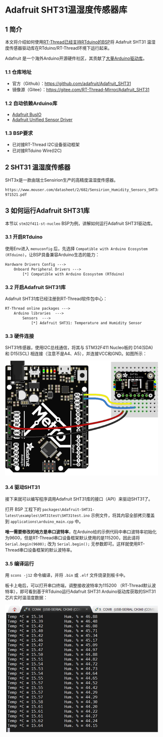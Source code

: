 # Adafruit SHT31温湿度传感器库

## 1 简介

本文将介绍如何使用[RT-Thread已经支持RTduino的BSP](/zh/beginner/rtduino?id=_2-已经适配rtduino的rt-thread-bsp)将 Adafruit SHT31 温湿度传感器驱动库在RTduino/RT-Thread环境下运行起来。

Adafruit 是一个海外Arduino开源硬件社区，其贡献了[大量Arduino驱动库](https://github.com/orgs/adafruit/repositories?language=c%2B%2B&type=all)。

### 1.1 仓库地址

- 官方（Github）：https://github.com/adafruit/Adafruit_SHT31
- 镜像源（Gitee）：https://gitee.com/RT-Thread-Mirror/Adafruit_SHT31

### 1.2 自动依赖Arduino库

- [Adafruit BusIO](/zh/library-examples/signal-io/Adafruit/Adafruit-BusIO/Adafruit-BusIO)
- [Adafruit Unified Sensor Driver](/zh/library-examples/sensors/Adafruit/Adafruit-Unified-Sensor/Adafruit-Unified-Sensor)

### 1.3 BSP要求

- 已对接RT-Thread I2C设备驱动框架
- 已对接RTduino Wire(I2C)

## 2 SHT31 温湿度传感器

SHT3x是一款由瑞士Sensirion生产的高精度温湿度传感器。

```pdf
https://www.mouser.com/datasheet/2/682/Sensirion_Humidity_Sensors_SHT3x_Datasheet_digital-971521.pdf
```

## 3 如何运行Adafruit SHT31库

本节以 `stm32f411-st-nucleo` BSP为例，讲解如何运行Adafruit SHT31驱动库。

### 3.1 开启RTduino

使用Env进入 `menuconfig` 后，先选择 `Compatible with Arduino Ecosystem (RTduino)`，让BSP具备兼容Arduino生态的能力：

```Kconfig
Hardware Drivers Config --->
    Onboard Peripheral Drivers --->
        [*] Compatible with Arduino Ecosystem (RTduino)
```

### 3.2 开启Adafruit SHT31库

Adafruit SHT31库已经注册到RT-Thread软件包中心：

```Kconfig
RT-Thread online packages --->
    Arduino libraries  --->
        Sensors  --->
            [*] Adafruit SHT31: Temperature and Humidity Sensor
```

### 3.3 硬件连接

SHT31传感器，使用I2C总线通信，将其与 STM32F411 Nucleo板的 D14(SDA) 和 D15(SCL) 相连接（注意不是A4、A5），并连接VCC和GND。如图所示：

![sht31-connection](figures/sht31-connection.png)

### 3.4 驱动SHT31

接下来就可以编写程序调用Adafruit SHT31库的接口（API）来驱动SHT31了。

打开 BSP 工程下的 `packages\Adafruit-SHT31-latest\examples\SHT31test\SHT31test.ino` 示例文件，将其内容全部拷贝覆盖到 `applications\arduino_main.cpp` 中。

**唯一需要修改的地方是串口波特率**，在Arduino给的示例代码中串口波特率初始化为9600，但是RT-Thread串口设备框架默认使用的是115200，因此请将`Serial.begin(9600);` 改为 `Serial.begin();` 无参数即可。这样就使用RT-Thread串口设备框架的默认波特率。

### 3.5 编译运行

用 `scons -j12` 命令编译，并将 `.bin` 或 `.elf` 文件烧录到板卡中。

板卡上电后，可以打开串口终端，调整接收波特率为115200 （RT-Thread默认波特率），即可看到基于RTduino运行Adafruit SHT31 Arduino驱动库获取的SHT31芯片实时温湿度数据：

![sht31-result](figures/sht31-result.png)

